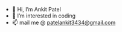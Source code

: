 - 👋 Hi, I’m Ankit Patel
- 👀 I’m interested in coding
- 📫 mail me @ patelankit3434@gmail.com

<!---
askforanky/askforanky is a ✨ special ✨ repository because its `README.md` (this file) appears on your GitHub profile.
You can click the Preview link to take a look at your changes.
--->
